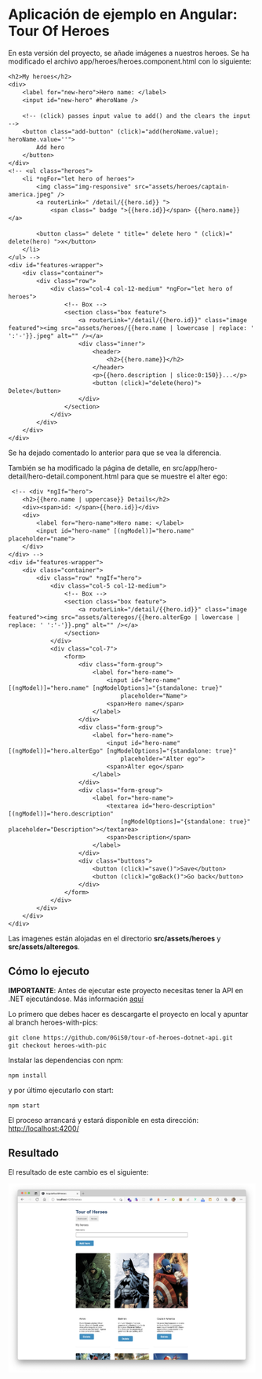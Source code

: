 # Aplicación de ejemplo en Angular: Tour Of Heroes

En esta versión del proyecto, se añade imágenes a nuestros heroes. Se ha modificado el archivo app/heroes/heroes.component.html con lo siguiente:

```
<h2>My heroes</h2>
<div>
    <label for="new-hero">Hero name: </label>
    <input id="new-hero" #heroName />

    <!-- (click) passes input value to add() and the clears the input -->
    <button class="add-button" (click)="add(heroName.value); heroName.value=''">
        Add hero
    </button>
</div>
<!-- <ul class="heroes">
    <li *ngFor="let hero of heroes">
        <img class="img-responsive" src="assets/heroes/captain-america.jpeg" />
        <a routerLink=" /detail/{{hero.id}} ">
            <span class=" badge ">{{hero.id}}</span> {{hero.name}} </a>

        <button class=" delete " title=" delete hero " (click)=" delete(hero) ">x</button>
    </li>
</ul> -->
<div id="features-wrapper">
    <div class="container">
        <div class="row">
            <div class="col-4 col-12-medium" *ngFor="let hero of heroes">
                <!-- Box -->
                <section class="box feature">
                    <a routerLink="/detail/{{hero.id}}" class="image featured"><img src="assets/heroes/{{hero.name | lowercase | replace: ' ':'-'}}.jpeg" alt="" /></a>
                    <div class="inner">
                        <header>
                            <h2>{{hero.name}}</h2>
                        </header>
                        <p>{{hero.description | slice:0:150}}...</p>
                        <button (click)="delete(hero)"> Delete</button>
                    </div>
                </section>
            </div>
        </div>
    </div>
</div>
```

Se ha dejado comentado lo anterior para que se vea la diferencia.

También se ha modificado la página de detalle, en src/app/hero-detail/hero-detail.component.html para que se muestre el alter ego:

```
 <!-- <div *ngIf="hero">
    <h2>{{hero.name | uppercase}} Details</h2>
    <div><span>id: </span>{{hero.id}}</div>
    <div>
        <label for="hero-name">Hero name: </label>
        <input id="hero-name" [(ngModel)]="hero.name" placeholder="name">
    </div>
</div> -->
<div id="features-wrapper">
    <div class="container">
        <div class="row" *ngIf="hero">
            <div class="col-5 col-12-medium">
                <!-- Box -->
                <section class="box feature">
                    <a routerLink="/detail/{{hero.id}}" class="image featured"><img src="assets/alteregos/{{hero.alterEgo | lowercase | replace: ' ':'-'}}.png" alt="" /></a>
                </section>
            </div>
            <div class="col-7">
                <form>
                    <div class="form-group">
                        <label for="hero-name">
                            <input id="hero-name" [(ngModel)]="hero.name" [ngModelOptions]="{standalone: true}"
                                placeholder="Name">
                            <span>Hero name</span>
                        </label>
                    </div>
                    <div class="form-group">
                        <label for="hero-name">
                            <input id="hero-name" [(ngModel)]="hero.alterEgo" [ngModelOptions]="{standalone: true}"
                                placeholder="Alter ego">
                            <span>Alter ego</span>
                        </label>
                    </div>
                    <div class="form-group">
                        <label for="hero-name">
                            <textarea id="hero-description" [(ngModel)]="hero.description"
                                [ngModelOptions]="{standalone: true}" placeholder="Description"></textarea>
                            <span>Description</span>
                        </label>
                    </div>
                    <div class="buttons">
                        <button (click)="save()">Save</button>
                        <button (click)="goBack()">Go back</button>
                    </div>
                </form>
            </div>
        </div>
    </div>
</div>
```

Las imagenes están alojadas en el directorio **src/assets/heroes** y **src/assets/alteregos**.

## Cómo lo ejecuto

**IMPORTANTE**: Antes de ejecutar este proyecto necesitas tener la API en .NET ejecutándose. Más información [aquí](https://github.com/0GiS0/tour-of-heroes-dotnet-api)

Lo primero que debes hacer es descargarte el proyecto en local y apuntar al branch heroes-with-pics:

```
git clone https://github.com/0GiS0/tour-of-heroes-dotnet-api.git
git checkout heroes-with-pic
```

Instalar las dependencias con npm:

```
npm install
```

y por último ejecutarlo con start:

```
npm start
```

El proceso arrancará y estará disponible en esta dirección: [http://localhost:4200/](http://localhost:4200/)

## Resultado

El resultado de este cambio es el siguiente:

![Resultado de heroes-with-pics](images/heroes-with-pics-resultado.png)
